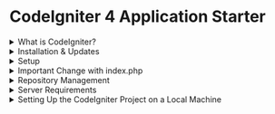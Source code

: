 # CodeIgniter 4 Application Starter

<details>
  <summary>What is CodeIgniter?</summary>
  <p>
    CodeIgniter is a PHP full-stack web framework that is light, fast, flexible, and secure. 
    More information can be found at the <a href="https://codeigniter.com">official site</a>.
    This repository holds a composer-installable app starter. 
    It has been built from the <a href="https://github.com/codeigniter4/CodeIgniter4">development repository</a>.
    More information about the plans for version 4 can be found in <a href="https://forum.codeigniter.com/forumdisplay.php?fid=28">CodeIgniter 4</a> on the forums.
    You can read the <a href="https://codeigniter.com/user_guide/">user guide</a> corresponding to the latest version of the framework.
  </p>
</details>

<details>
  <summary>Installation & Updates</summary>
  <p>
    Run the following command to create the project:
    <pre><code>composer create-project codeigniter4/appstarter</code></pre>
    Then, update your project whenever there is a new release of the framework:
    <pre><code>composer update</code></pre>
    When updating, check the release notes to see if there are any changes you might need to apply to your <code>app</code> folder. 
    The affected files can be copied or merged from <code>vendor/codeigniter4/framework/app</code>.
  </p>
</details>

<details>
  <summary>Setup</summary>
  <p>
    Copy <code>env</code> to <code>.env</code> and tailor it for your app, specifically the baseURL and any database settings.
  </p>
</details>

<details>
  <summary>Important Change with index.php</summary>
  <p>
    <code>index.php</code> is no longer in the root of the project! It has been moved inside the <em>public</em> folder for better security and separation of components.
    This means that you should configure your web server to "point" to your project's <em>public</em> folder, and not to the project root. 
    A better practice would be to configure a virtual host to point there. A poor practice would be to point your web server to the project root and expect to enter <em>public/...</em>, as the rest of your logic and the framework are exposed.
    <strong>Please</strong> read the user guide for a better explanation of how CI4 works!
  </p>
</details>

<details>
  <summary>Repository Management</summary>
  <p>
    We use GitHub issues in our main repository to track <strong>BUGS</strong> and to track approved <strong>DEVELOPMENT</strong> work packages. 
    We use our <a href="http://forum.codeigniter.com">forum</a> to provide <strong>SUPPORT</strong> and to discuss <strong>FEATURE REQUESTS</strong>.
    This repository is a "distribution" one, built by our release preparation script. Problems with it can be raised on our forum or as issues in the main repository.
  </p>
</details>

<details>
  <summary>Server Requirements</summary>
  <p>
    PHP version 8.1 or higher is required, with the following extensions installed:
    <ul>
      <li><a href="http://php.net/manual/en/intl.requirements.php">intl</a></li>
      <li><a href="http://php.net/manual/en/mbstring.installation.php">mbstring</a></li>
    </ul>
    <blockquote>
      <strong>WARNING</strong>
      <ul>
        <li>The end of life date for PHP 7.4 was November 28, 2022.</li>
        <li>The end of life date for PHP 8.0 was November 26, 2023.</li>
        <li>If you are still using PHP 7.4 or 8.0, you should upgrade immediately.</li>
        <li>The end of life date for PHP 8.1 will be December 31, 2025.</li>
      </ul>
    </blockquote>
    Additionally, make sure that the following extensions are enabled in your PHP:
    <ul>
      <li>json (enabled by default - don't turn it off)</li>
      <li><a href="http://php.net/manual/en/mysqlnd.install.php">mysqlnd</a> if you plan to use MySQL</li>
      <li><a href="http://php.net/manual/en/curl.requirements.php">libcurl</a> if you plan to use the HTTP\CURLRequest library</li>
    </ul>
  </p>
</details>

<details>
  <summary>Setting Up the CodeIgniter Project on a Local Machine</summary>
  <p>
    To set up a CodeIgniter 4 project on another local machine, follow these steps:
    <h4>Prerequisites</h4>
    <ol>
      <li>
        Ensure the following requirements are met before starting:
        <ul>
          <li>PHP: Version 8.1 or higher is required. Check your PHP version with:
          <pre><code>php -v</code></pre>
          </li>
          <li>Required PHP Extensions:
            <ul>
              <li>intl: For internationalization.</li>
              <li>mbstring: For handling multibyte strings.</li>
              <li>json (enabled by default).</li>
              <li>mysqlnd: Needed if using MySQL.</li>
              <li>libcurl: Required if using HTTP\CURLRequest library.</li>
            </ul>
          </li>
          <li>Composer: This is required to manage dependencies. If it is not installed, download it from <a href="https://getcomposer.org">getcomposer.org</a>.</li>
        </ul>
      </li>
    </ol>

    ### Step-by-Step Setup Guide ###

1. Clone or Copy the Project Files
   - If you’re copying a project, transfer all project files to the desired directory on the local machine.
   - If using Git, clone the repository:
     ```bash
     git clone <repository_url>
     cd <project_directory>
     ```

2. Install Dependencies
   - Run the following command to install dependencies:
     ```bash
     composer install
     ```
   - To check for and apply updates to dependencies, run:
     ```bash
     composer update
     ```

3. Configure Environment Variables
   - Copy the provided `env` file to create a `.env` file in the project’s root directory:
     ```bash
     cp env .env
     ```
   - Open `.env` and adjust settings based on your environment:
     - App Base URL: Update `app.baseURL` to reflect the local environment.
     - Database: Configure your database settings under `database.default` for the local database connection:
       ```
       database.default.hostname = localhost
       database.default.database = your_database_name
       database.default.username = your_database_user
       database.default.password = your_database_password
       database.default.DBDriver = MySQLi  # Change if you're using another DB driver
       ```

      <li>
        <strong>Set Up the Database</strong>
        <ul>
          <li>If your project includes database migrations or seed files, run these commands to set up the database schema:
          <pre><code>php spark migrate<br/>
php spark db:seed &lt;SeederClassName&gt;  # Optional, if seeder classes are available</code></pre>
          </li>
        </ul>
      </li>
      <li>
        <strong>Set Up Web Server</strong>
        <ul>
          <li>By default, CodeIgniter 4’s <code>index.php</code> is located inside the <em>public</em> folder for security reasons. Point your server’s root directory to this <em>public</em> folder, not the project root.</li>
          <li>If using Apache or Nginx, configure a virtual host to point to the <em>public</em> directory.</li>
          <li>Using PHP’s Built-In Server: If you don’t have a configured web server, you can use PHP’s built-in server for development:
          <pre><code>php spark serve</code></pre>
          By default, this will start the server on <a href="http://localhost:8080">http
